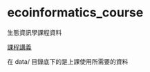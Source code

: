 # ecoinformatics_course

生態資訊學課程資料

[課程講義](https://hackmd.io/c/H1O00yGjZ)

在 data/ 目錄底下的是上課使用所需要的資料


